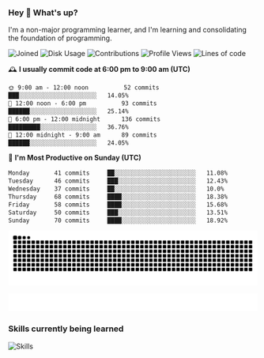 ### Hey :wave: What's up?

I'm a non-major programming learner, and I'm learning and consolidating the foundation of programming.

<!--START_SECTION:waka-->
![Joined](http://img.shields.io/badge/Joined-7%20years%20ago-6D67E4?style=flat&labelColor=453C67)
![Disk Usage](http://img.shields.io/badge/Github%27s%20Storage-598.4%20MB-FD841F?style=flat&labelColor=E14D2A)
![Contributions](http://img.shields.io/badge/Contributions%20in%202023-162-7DCE13?style=flat&labelColor=2B7A0B)
![Profile Views](http://img.shields.io/badge/Profile%20Views-2-3AB4F2?style=flat&labelColor=0078AA)
![Lines of code](https://img.shields.io/badge/Lines%20of%20code-2%20Million%20Lines%20of%20code-FF8B8B?style=flat&labelColor=EB4747)

🕰️ **I usually commit code at 6:00 pm to 9:00 am (UTC)** 

```text
🌞 9:00 am - 12:00 noon          52 commits     ███░░░░░░░░░░░░░░░░░░░░░░   14.05% 
🌆 12:00 noon - 6:00 pm          93 commits     ██████░░░░░░░░░░░░░░░░░░░   25.14% 
🌃 6:00 pm - 12:00 midnight      136 commits    █████████░░░░░░░░░░░░░░░░   36.76% 
🌙 12:00 midnight - 9:00 am      89 commits     ██████░░░░░░░░░░░░░░░░░░░   24.05%
```
📅 **I'm Most Productive on Sunday (UTC)** 

```text
Monday       41 commits     ██░░░░░░░░░░░░░░░░░░░░░░░   11.08% 
Tuesday      46 commits     ███░░░░░░░░░░░░░░░░░░░░░░   12.43% 
Wednesday    37 commits     ██░░░░░░░░░░░░░░░░░░░░░░░   10.0% 
Thursday     68 commits     ████░░░░░░░░░░░░░░░░░░░░░   18.38% 
Friday       58 commits     ████░░░░░░░░░░░░░░░░░░░░░   15.68% 
Saturday     50 commits     ███░░░░░░░░░░░░░░░░░░░░░░   13.51% 
Sunday       70 commits     ████░░░░░░░░░░░░░░░░░░░░░   18.92%
```

<!--END_SECTION:waka-->

![Snake animation](https://raw.githubusercontent.com/dirname/dirname/output/snake.svg)

![metrics](github-metrics.svg)

### Skills currently being learned

![Skills](https://skillicons.dev/icons?i=linux,rust,go,solidity,typescript,bash,git,postgres,mysql,redis,mongo,docker,kubernetes,grafana,prometheus)
